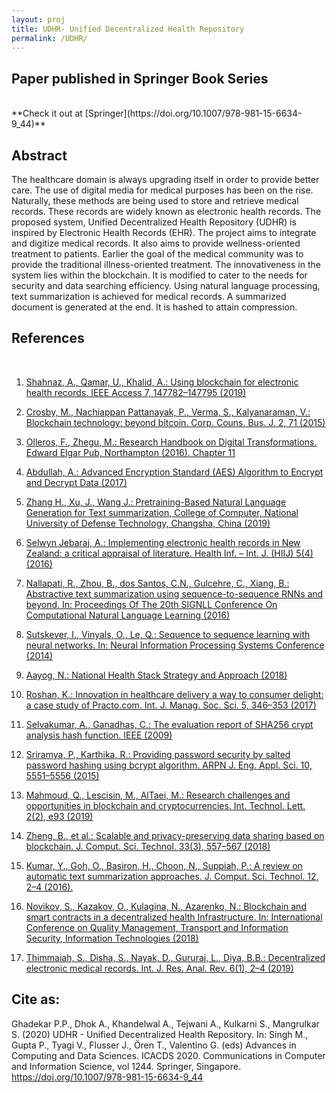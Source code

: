 ```yaml
---
layout: proj
title: UDHR- Unified Decentralized Health Repository
permalink: /UDHR/
---
```

## Paper published in Springer Book Series

<br>
**Check it out at [Springer](https://doi.org/10.1007/978-981-15-6634-9_44)**

## Abstract

The healthcare domain is always upgrading itself in order to provide better care. The use of digital media for medical purposes has been on the rise. Naturally, these methods are being used to store and retrieve medical records. These records are widely known as electronic health records. The proposed system, Unified Decentralized Health Repository (UDHR) is inspired by Electronic Health Records (EHR). The project aims to integrate and digitize medical records. It also aims to provide wellness-oriented treatment to patients. Earlier the goal of the medical community was to provide the traditional illness-oriented treatment. The innovativeness in the system lies within the blockchain. It is modified to cater to the needs for security and data searching efficiency. Using natural language processing, text summarization is achieved for medical records. A summarized document is generated at the end. It is hashed to attain compression.

## References
<br>

1. [Shahnaz, A., Qamar, U., Khalid, A.: Using blockchain for electronic health records. IEEE Access 7, 147782–147795 (2019)](https://doi.org/10.1109/ACCESS.2019.2946373)

2. [Crosby, M., Nachiappan Pattanayak, P., Verma, S., Kalyanaraman, V.: Blockchain technology: beyond bitcoin. Corp. Couns. Bus. J. 2, 71 (2015)](https://scholar.google.com/scholar?q=Crosby%2C%20M.%2C%20Nachiappan%20Pattanayak%2C%20P.%2C%20Verma%2C%20S.%2C%20Kalyanaraman%2C%20V.%3A%20Blockchain%20technology%3A%20beyond%20bitcoin.%20Corp.%20Couns.%20Bus.%20J.%202%2C%2071%20%282015%29)

3. [Olleros, F., Zhegu, M.: Research Handbook on Digital Transformations. Edward Elgar Pub, Northampton (2016). Chapter 11](https://doi.org/10.4337/9781784717766)

4. [Abdullah, A.: Advanced Encryption Standard (AES) Algorithm to Encrypt and Decrypt Data (2017)](https://scholar.google.com/scholar?q=Abdullah%2C%20A.%3A%20Advanced%20Encryption%20Standard%20%28AES%29%20Algorithm%20to%20Encrypt%20and%20Decrypt%20Data%20%282017%29)

5. [Zhang H., Xu, J., Wang J.: Pretraining-Based Natural Language Generation for Text summarization, College of Computer, National University of Defense Technology, Changsha, China (2019)](https://scholar.google.com/scholar?q=Zhang%20H.%2C%20Xu%2C%20J.%2C%20Wang%20J.%3A%20Pretraining-Based%20Natural%20Language%20Generation%20for%20Text%20summarization%2C%20College%20of%20Computer%2C%20National%20University%20of%20Defense%20Technology%2C%20Changsha%2C%20China%20%282019%29)

6. [Selwyn Jebaraj, A.: Implementing electronic health records in New Zealand: a critical appraisal of literature. Health Inf. – Int. J. (HIIJ) 5(4) (2016)](https://scholar.google.com/scholar?q=Selwyn%20Jebaraj%2C%20A.%3A%20Implementing%20electronic%20health%20records%20in%20New%20Zealand%3A%20a%20critical%20appraisal%20of%20literature.%20Health%20Inf.%20%E2%80%93%20Int.%20J.%20%28HIIJ%29%205%284%29%20%282016%29)

7. [Nallapati, R., Zhou, B., dos Santos, C.N., Gulcehre, C., Xiang, B.: Abstractive text summarization using sequence-to-sequence RNNs and beyond. In: Proceedings Of The 20th SIGNLL Conference On Computational Natural Language Learning (2016)](https://scholar.google.com/scholar?q=Nallapati%2C%20R.%2C%20Zhou%2C%20B.%2C%20dos%20Santos%2C%20C.N.%2C%20Gulcehre%2C%20C.%2C%20Xiang%2C%20B.%3A%20Abstractive%20text%20summarization%20using%20sequence-to-sequence%20RNNs%20and%20beyond.%20In%3A%20Proceedings%20Of%20The%2020th%20SIGNLL%20Conference%20On%20Computational%20Natural%20Language%20Learning%20%282016%29)

8. [Sutskever, I., Vinyals, O., Le, Q.: Sequence to sequence learning with neural networks. In: Neural Information Processing Systems Conference (2014)](https://scholar.google.com/scholar?q=Sutskever%2C%20I.%2C%20Vinyals%2C%20O.%2C%20Le%2C%20Q.%3A%20Sequence%20to%20sequence%20learning%20with%20neural%20networks.%20In%3A%20Neural%20Information%20Processing%20Systems%20Conference%20%282014%29)

9. [Aayog, N.: National Health Stack Strategy and Approach (2018)](https://scholar.google.com/scholar?q=Roshan%2C%20K.%3A%20Innovation%20in%20healthcare%20delivery%20a%20way%20to%20consumer%20delight%3A%20a%20case%20study%20of%20Practo.com.%20Int.%20J.%20Manag.%20Soc.%20Sci.%205%2C%20346%E2%80%93353%20%282017%29)

10. [Roshan, K.: Innovation in healthcare delivery a way to consumer delight: a case study of Practo.com. Int. J. Manag. Soc. Sci. 5, 346–353 (2017)](https://scholar.google.com/scholar?q=Roshan%2C%20K.%3A%20Innovation%20in%20healthcare%20delivery%20a%20way%20to%20consumer%20delight%3A%20a%20case%20study%20of%20Practo.com.%20Int.%20J.%20Manag.%20Soc.%20Sci.%205%2C%20346%E2%80%93353%20%282017%29)

11. [Selvakumar, A., Ganadhas, C.: The evaluation report of SHA256 crypt analysis hash function. IEEE (2009)](https://scholar.google.com/scholar?q=Selvakumar%2C%20A.%2C%20Ganadhas%2C%20C.%3A%20The%20evaluation%20report%20of%20SHA256%20crypt%20analysis%20hash%20function.%20IEEE%20%282009%29)

12. [Sriramya, P., Karthika, R.: Providing password security by salted password hashing using bcrypt algorithm. ARPN J. Eng. Appl. Sci. 10, 5551–5556 (2015)](http://scholar.google.com/scholar_lookup?title=Providing%20password%20security%20by%20salted%20password%20hashing%20using%20bcrypt%20algorithm&author=P.%20Sriramya&author=R.%20Karthika&journal=ARPN%20J.%20Eng.%20Appl.%20Sci.&volume=10&pages=5551-5556&publication_year=2015)

13. [Mahmoud, Q., Lescisin, M., AlTaei, M.: Research challenges and opportunities in blockchain and cryptocurrencies. Int. Technol. Lett. 2(2), e93 (2019)](https://doi.org/10.1002/itl2.93)

14. [Zheng, B., et al.: Scalable and privacy-preserving data sharing based on blockchain. J. Comput. Sci. Technol. 33(3), 557–567 (2018)](https://doi.org/10.1007/s11390-018-1840-5)

15. [Kumar, Y., Goh, O., Basiron, H., Choon, N., Suppiah, P.: A review on automatic text summarization approaches. J. Comput. Sci. Technol. 12, 2–4 (2016).](https://doi.org/10.3844/jcssp.2016.178.190)

16. [Novikov, S., Kazakov, O., Kulagina, N., Azarenko, N.: Blockchain and smart contracts in a decentralized health Infrastructure. In: International Conference on Quality Management, Transport and Information Security, Information Technologies (2018)](https://scholar.google.com/scholar?q=Novikov%2C%20S.%2C%20Kazakov%2C%20O.%2C%20Kulagina%2C%20N.%2C%20Azarenko%2C%20N.%3A%20Blockchain%20and%20smart%20contracts%20in%20a%20decentralized%20health%20Infrastructure.%20In%3A%20International%20Conference%20on%20Quality%20Management%2C%20Transport%20and%20Information%20Security%2C%20Information%20Technologies%20%282018%29)

17. [Thimmaiah, S., Disha, S., Nayak, D., Gururaj, L., Diya, B.B.: Decentralized electronic medical records. Int. J. Res. Anal. Rev. 6(1), 2–4 (2019)](https://scholar.google.com/scholar?q=Thimmaiah%2C%20S.%2C%20Disha%2C%20S.%2C%20Nayak%2C%20D.%2C%20Gururaj%2C%20L.%2C%20Diya%2C%20B.B.%3A%20Decentralized%20electronic%20medical%20records.%20Int.%20J.%20Res.%20Anal.%20Rev.%206%281%29%2C%202%E2%80%934%20%282019%29)


## Cite as: 

Ghadekar P.P., Dhok A., Khandelwal A., Tejwani A., Kulkarni S., Mangrulkar S. (2020) UDHR - Unified Decentralized Health Repository. In: Singh M., Gupta P., Tyagi V., Flusser J., Ören T., Valentino G. (eds) Advances in Computing and Data Sciences. ICACDS 2020. Communications in Computer and Information Science, vol 1244. Springer, Singapore. https://doi.org/10.1007/978-981-15-6634-9_44